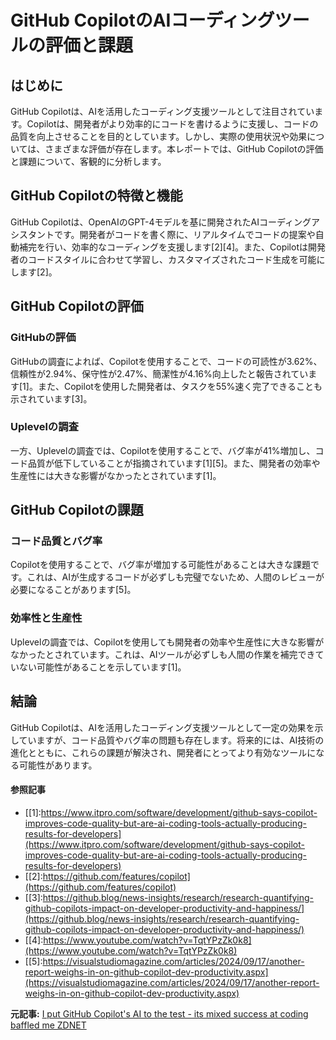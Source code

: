 # GitHub CopilotのAIコーディングツールの評価と課題

## はじめに

GitHub Copilotは、AIを活用したコーディング支援ツールとして注目されています。Copilotは、開発者がより効率的にコードを書けるように支援し、コードの品質を向上させることを目的としています。しかし、実際の使用状況や効果については、さまざまな評価が存在します。本レポートでは、GitHub Copilotの評価と課題について、客観的に分析します。

## GitHub Copilotの特徴と機能

GitHub Copilotは、OpenAIのGPT-4モデルを基に開発されたAIコーディングアシスタントです。開発者がコードを書く際に、リアルタイムでコードの提案や自動補完を行い、効率的なコーディングを支援します[2][4]。また、Copilotは開発者のコードスタイルに合わせて学習し、カスタマイズされたコード生成を可能にします[2]。

## GitHub Copilotの評価

### GitHubの評価

GitHubの調査によれば、Copilotを使用することで、コードの可読性が3.62%、信頼性が2.94%、保守性が2.47%、簡潔性が4.16%向上したと報告されています[1]。また、Copilotを使用した開発者は、タスクを55%速く完了できることも示されています[3]。

### Uplevelの調査

一方、Uplevelの調査では、Copilotを使用することで、バグ率が41%増加し、コード品質が低下していることが指摘されています[1][5]。また、開発者の効率や生産性には大きな影響がなかったとされています[1]。

## GitHub Copilotの課題

### コード品質とバグ率

Copilotを使用することで、バグ率が増加する可能性があることは大きな課題です。これは、AIが生成するコードが必ずしも完璧でないため、人間のレビューが必要になることがあります[5]。

### 効率性と生産性

Uplevelの調査では、Copilotを使用しても開発者の効率や生産性に大きな影響がなかったとされています。これは、AIツールが必ずしも人間の作業を補完できていない可能性があることを示しています[1]。

## 結論

GitHub Copilotは、AIを活用したコーディング支援ツールとして一定の効果を示していますが、コード品質やバグ率の問題も存在します。将来的には、AI技術の進化とともに、これらの課題が解決され、開発者にとってより有効なツールになる可能性があります。

#### 参照記事
- [[1]:https://www.itpro.com/software/development/github-says-copilot-improves-code-quality-but-are-ai-coding-tools-actually-producing-results-for-developers](https://www.itpro.com/software/development/github-says-copilot-improves-code-quality-but-are-ai-coding-tools-actually-producing-results-for-developers)
- [[2]:https://github.com/features/copilot](https://github.com/features/copilot)
- [[3]:https://github.blog/news-insights/research/research-quantifying-github-copilots-impact-on-developer-productivity-and-happiness/](https://github.blog/news-insights/research/research-quantifying-github-copilots-impact-on-developer-productivity-and-happiness/)
- [[4]:https://www.youtube.com/watch?v=TqtYPzZk0k8](https://www.youtube.com/watch?v=TqtYPzZk0k8)
- [[5]:https://visualstudiomagazine.com/articles/2024/09/17/another-report-weighs-in-on-github-copilot-dev-productivity.aspx](https://visualstudiomagazine.com/articles/2024/09/17/another-report-weighs-in-on-github-copilot-dev-productivity.aspx)


**元記事:** [I put GitHub Copilot's AI to the test - its mixed success at coding baffled me ZDNET](https://www.zdnet.com/article/i-put-github-copilots-ai-to-the-test-its-mixed-success-at-coding-baffled-me/)